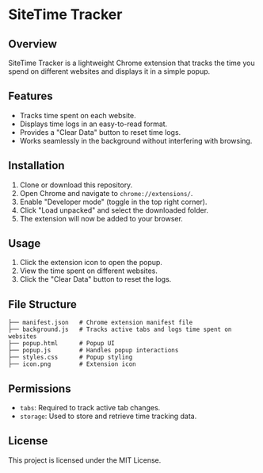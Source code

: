 # SiteTime Tracker

## Overview

SiteTime Tracker is a lightweight Chrome extension that tracks the time you spend on different websites and displays it in a simple popup.

## Features

- Tracks time spent on each website.
- Displays time logs in an easy-to-read format.
- Provides a "Clear Data" button to reset time logs.
- Works seamlessly in the background without interfering with browsing.

## Installation

1. Clone or download this repository.
2. Open Chrome and navigate to `chrome://extensions/`.
3. Enable "Developer mode" (toggle in the top right corner).
4. Click "Load unpacked" and select the downloaded folder.
5. The extension will now be added to your browser.

## Usage

1. Click the extension icon to open the popup.
2. View the time spent on different websites.
3. Click the "Clear Data" button to reset the logs.

## File Structure

```
├── manifest.json   # Chrome extension manifest file
├── background.js   # Tracks active tabs and logs time spent on websites
├── popup.html      # Popup UI
├── popup.js        # Handles popup interactions
├── styles.css      # Popup styling
├── icon.png        # Extension icon
```

## Permissions

- `tabs`: Required to track active tab changes.
- `storage`: Used to store and retrieve time tracking data.

## License

This project is licensed under the MIT License.


